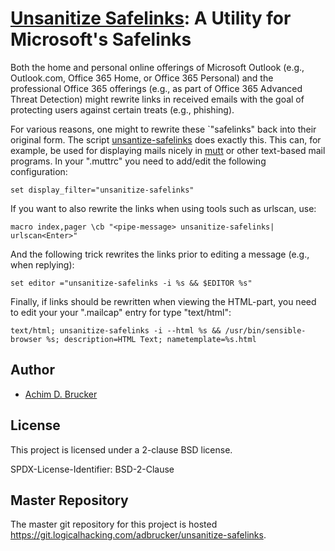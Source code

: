 # [Unsanitize Safelinks](https://git.logicalhacking.com/adbrucker/unsanitize-safelinks): A Utility for Microsoft's Safelinks

Both the home and personal online offerings of Microsoft Outlook (e.g., Outlook.com, Office 365 Home,
or Office 365 Personal) and the professional Office 365 offerings (e.g., as part of Office 365 Advanced
Threat Detection) might rewrite links in received emails with the goal of protecting users against
certain treats (e.g., phishing).

For various reasons, one might to rewrite these `"safelinks" back into their original form. The script
[unsantize-safelinks](./unsantize-safelinks) does exactly this. This can, for example, be used for
displaying mails nicely in [mutt](https://www.mutt.org) or other text-based mail programs. In your 
".muttrc" you need to add/edit the following configuration:

```muttrc
set display_filter="unsanitize-safelinks"
```

If you want to also rewrite the links when using tools such as urlscan, use:

```muttrc
macro index,pager \cb "<pipe-message> unsanitize-safelinks| urlscan<Enter>"
```

And the following trick rewrites the links prior to editing a message (e.g., when replying):

```muttrc
set editor ="unsanitize-safelinks -i %s && $EDITOR %s"
```

Finally, if links should be rewritten when viewing the HTML-part, you need to edit your your ".mailcap"
entry for type "text/html":

```mailcap
text/html; unsanitize-safelinks -i --html %s && /usr/bin/sensible-browser %s; description=HTML Text; nametemplate=%s.html
```

## Author

* [Achim D. Brucker](http://www.brucker.ch/)

## License

This project is licensed under a 2-clause BSD license.

SPDX-License-Identifier: BSD-2-Clause

## Master Repository

The master git repository for this project is hosted
<https://git.logicalhacking.com/adbrucker/unsanitize-safelinks>.
